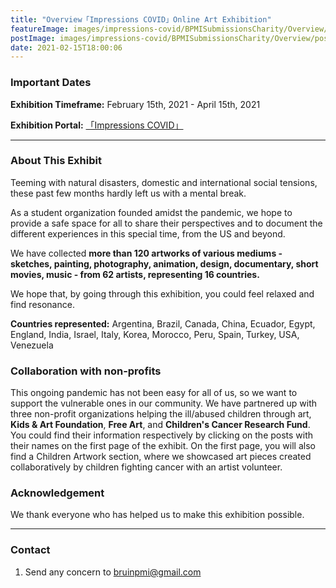 ```yaml
---
title: "Overview「Impressions COVID」Online Art Exhibition"
featureImage: images/impressions-covid/BPMISubmissionsCharity/Overview/feature-image.png
postImage: images/impressions-covid/BPMISubmissionsCharity/Overview/post-image.png
date: 2021-02-15T18:00:06
---
```


### Important Dates

**Exhibition Timeframe:** February 15th, 2021 - April 15th, 2021  

**Exhibition Portal:** [「Impressions COVID」](https://bpmiucla.com/posts)

---

### About This Exhibit 

Teeming with natural disasters, domestic and international social tensions, these past few months hardly left us with a mental break.

As a student organization founded amidst the pandemic, we hope to provide a safe space for all to share their perspectives and to document the different experiences in this special time, from the US and beyond. 

We have collected **more than 120 artworks of various mediums - sketches, painting, photography, animation, design, documentary, short movies, music - from 62 artists, representing 16 countries.** 

We hope that, by going through this exhibition, you could feel relaxed and find resonance. 


**Countries represented:** Argentina, Brazil, Canada, China, Ecuador, Egypt, England, India, Israel, Italy, Korea, Morocco, Peru, Spain, Turkey, USA, Venezuela


### Collaboration with non-profits 
 
This ongoing pandemic has not been easy for all of us, so we want to support the vulnerable ones in our community. We have partnered up with three non-profit organizations helping the ill/abused children through art, **Kids & Art Foundation**, **Free Art**, and **Children's Cancer Research Fund**. You could find their information respectively by clicking on the posts with their names on the first page of the exhibit. On the first page, you will also find a Children Artwork section, where we showcased art pieces created collaboratively by children fighting cancer with an artist volunteer. 


### Acknowledgement

We thank everyone who has helped us to make this exhibition possible.  

---

### Contact

1. Send any concern to bruinpmi@gmail.com 







